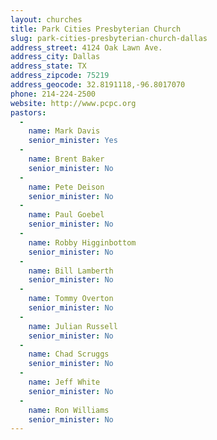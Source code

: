 ```yaml
---
layout: churches
title: Park Cities Presbyterian Church
slug: park-cities-presbyterian-church-dallas
address_street: 4124 Oak Lawn Ave.
address_city: Dallas
address_state: TX
address_zipcode: 75219
address_geocode: 32.8191118,-96.8017070
phone: 214-224-2500
website: http://www.pcpc.org
pastors: 
  - 
    name: Mark Davis
    senior_minister: Yes
  - 
    name: Brent Baker
    senior_minister: No
  - 
    name: Pete Deison
    senior_minister: No
  - 
    name: Paul Goebel
    senior_minister: No
  - 
    name: Robby Higginbottom
    senior_minister: No
  - 
    name: Bill Lamberth
    senior_minister: No
  - 
    name: Tommy Overton
    senior_minister: No
  - 
    name: Julian Russell
    senior_minister: No
  - 
    name: Chad Scruggs
    senior_minister: No
  - 
    name: Jeff White
    senior_minister: No
  - 
    name: Ron Williams
    senior_minister: No
---
```



